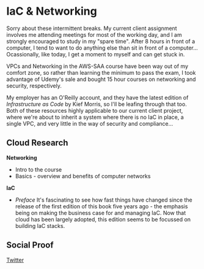 # IaC & Networking

Sorry about these intermittent breaks. My current client assignment involves me attending meetings for most of the working day, and I am strongly encouraged to study in my "spare time". After 8 hours in front of a computer, I tend to want to do anything else than sit in front of a computer... Ocassionally, like today, I get a moment to myself and can get stuck in.

VPCs and Networking in the AWS-SAA course have been way out of my comfort zone, so rather than learning the minimum to pass the exam, I took advantage of Udemy's sale and bought 15 hour courses on networking and security, respectively. 

My employer has an O'Reilly account, and they have the latest edition of _Infrastructure as Code_ by Kief Morris, so I'll be leafing through that too. Both of these resources highly applicable to our current client project, where we're about to inherit a system where there is no IaC in place, a single VPC, and very little in the way of security and compliance...

## Cloud Research

**Networking**
- Intro to the course 
- Basics - overview and benefits of computer networks

**IaC**
- _Preface_
It's fascinating to see how fast things have changed since the release of the first edition of this book five years ago - the emphasis being on making the business case for and managing IaC. Now that cloud has been largely adopted, this edition seems to be focussed on building IaC stacks.

## Social Proof

[Twitter](https://twitter.com/_notwaving/status/1397500888328155139?s=20)